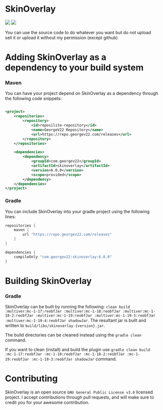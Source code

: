 # SkinOverlay
[![](https://img.shields.io/github/v/release/GeorgeV220/SkinOverlay?label=LATEST%20VERSION&style=for-the-badge)](https://github.com/GeorgeV220/SkinOverlay/releases/latest)
[![](https://img.shields.io/github/downloads/GeorgeV220/SkinOverlay/total?style=for-the-badge)](https://github.com/GeorgeV220/SkinOverlay/releases)

You can use the source code to do whatever you want but do not upload sell it or upload it without my permission (except
github)

# Adding SkinOverlay as a dependency to your build system

### Maven

You can have your project depend on SkinOverlay as a dependency through the following code snippets:

```xml

<project>
    <repositories>
        <repository>
            <id>reposilite-repository</id>
            <name>GeorgeV22 Repository</name>
            <url>https://repo.georgev22.com/releases</url>
        </repository>
    </repositories>

    <dependencies>
        <dependency>
            <groupId>com.georgev22</groupId>
            <artifactId>skinoverlay</artifactId>
            <version>6.0.0</version>
            <scope>provided</scope>
        </dependency>
    </dependencies>
</project>
```

### Gradle

You can include SkinOverlay into your gradle project using the following lines:

```groovy
repositories {
    maven {
        url "https://repo.georgev22.com/releases"
    }
}

dependencies {
    compileOnly "com.georgev22:skinoverlay:6.0.0"
}
```

# Building SkinOverlay

### Gradle
SkinOverlay can be built by running the following: `clean build :multiver:mc-1-17:reobfJar :multiver:mc-1-18:reobfJar :multiver:mc-1-18-2:reobfJar :multiver:mc-1-19:reobfJar :multiver:mc-1-19-3:reobfJar :multiver:mc-1-19-4:reobfJar shadowJar`. The resultant jar is built and written
to `build/libs/skinoverlay-{version}.jar`.

The build directories can be cleaned instead using the `gradle clean` command.

If you want to clean (install) and build the plugin use `gradle clean build :mc-1-17:reobfJar :mc-1-18:reobfJar :mc-1-18-2:reobfJar :mc-1-19:reobfJar :mc-1-19-3:reobfJar shadowJar` command.

# Contributing

SkinOverlay is an open source `GNU General Public License v3.0` licensed project. I accept contributions through pull
requests, and will make sure to credit you for your awesome contribution.
